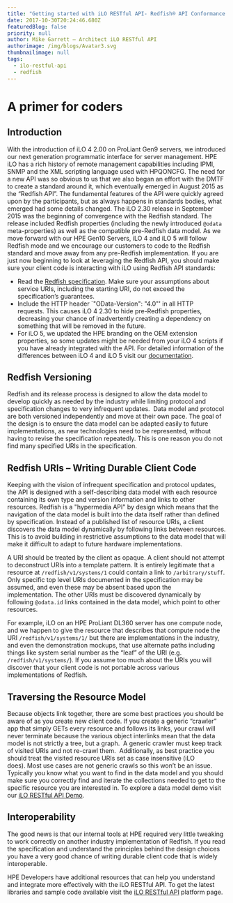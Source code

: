 ```yaml
---
title: "Getting started with iLO RESTful API- Redfish® API Conformance "
date: 2017-10-30T20:24:46.680Z
featuredBlog: false
priority: null
author: Mike Garrett – Architect iLO RESTful API
authorimage: /img/blogs/Avatar3.svg
thumbnailimage: null
tags:
  - ilo-restful-api
  - redfish
---
```

# **A primer for coders**

## Introduction

With the introduction of iLO 4 2.00 on ProLiant Gen9 servers, we introduced our next generation programmatic interface for server management. HPE iLO has a rich history of remote management capabilities including IPMI, SNMP and the XML scripting language used with HPQONCFG. The need for a new API was so obvious to us that we also began an effort with the DMTF to create a standard around it, which eventually emerged in August 2015 as the “Redfish API”. The fundamental features of the API were quickly agreed upon by the participants, but as always happens in standards bodies, what emerged had some details changed.  The iLO 2.30 release in September 2015 was the beginning of convergence with the Redfish standard. The release included Redfish properties (including the newly introduced `@odata` meta-properties) as well as the compatible pre-Redfish data model. As we move forward with our HPE Gen10 Servers, iLO 4 and iLO 5 will follow Redfish mode and we encourage our customers to code to the Redfish standard and move away from any pre-Redfish implementation. If you are just now beginning to look at leveraging the Redfish API, you should make sure your client code is interacting with iLO using Redfish API standards:
- Read the [Redfish specification](http://www.dmtf.org/standards/redfish).  Make sure your assumptions about service URIs, including the starting URI, do not exceed the specification’s guarantees.
- Include the HTTP header `"OData-Version": "4.0"' in all HTTP requests. This causes iLO 4 2.30 to hide pre-Redfish properties, decreasing your chance of inadvertently creating a dependency on something that will be removed in the future.
- For iLO 5, we updated the HPE branding on the OEM extension properties, so some updates might be needed from your iLO 4 scripts if you have already integrated with the API. For detailed information of the differences between iLO 4 and iLO 5 visit our [documentation](https://hewlettpackard.github.io/ilo-rest-api-docs/ilo5/#adapting-from-ilo-4).

## Redfish Versioning

Redfish and its release process is designed to allow the data model to develop quickly as needed by the industry while limiting protocol and specification changes to very infrequent updates.  Data model and protocol are both versioned independently and move at their own pace. The goal of the design is to ensure the data model can be adapted easily to future implementations, as new technologies need to be represented, without having to revise the specification repeatedly. This is one reason you do not find many specified URIs in the specification.

## Redfish URIs – Writing Durable Client Code

Keeping with the vision of infrequent specification and protocol updates, the API is designed with a self-describing data model with each resource containing its own type and version information and links to other resources. Redfish is a "hypermedia API" by design which means that the navigation of the data model is built into the data itself rather than defined by specification. Instead of a published list of resource URIs, a client discovers the data model dynamically by following links between resources. This is to avoid building in restrictive assumptions to the data model that will make it difficult to adapt to future hardware implementations.

A URI should be treated by the client as opaque. A client should not attempt to deconstruct URIs into a template pattern. It is entirely legitimate that a resource at `/redfish/v1/systems/1` could contain a link to `/arbitrary/stuff`. Only specific top level URIs documented in the specification may be assumed, and even these may be absent based upon the implementation. The other URIs must be discovered dynamically by following `@odata.id` links contained in the data model, which point to other resources.

For example, iLO on an HPE ProLiant DL360 server has one compute node, and we happen to give the resource that describes that compute node the URI `/redfish/v1/systems/1/` but there are implementations in the industry, and even the demonstration mockups, that use alternate paths including things like system serial number as the “leaf” of the URI (e.g. `/redfish/v1/systems/`). If you assume too much about the URIs you will discover that your client code is not portable across various implementations of Redfish.

## Traversing the Resource Model

Because objects link together, there are some best practices you should be aware of as you create new client code. If you create a generic “crawler” app that simply GETs every resource and follows its links, your crawl will never terminate because the various object interlinks mean that the data model is not strictly a tree, but a graph.  A generic crawler must keep track of visited URIs and not re-crawl them.  Additionally, as best practice you should treat the visited resource URIs set as case insensitive (iLO does). Most use cases are not generic crawls so this won’t be an issue. Typically you know what you want to find in the data model and you should make sure you correctly find and iterate the collections needed to get to the specific resource you are interested in. To explore a data model demo visit our [iLO RESTful API Demo](https://ilorestfulapiexplorer.ext.hpe.com/).

## Interoperability

The good news is that our internal tools at HPE required very little tweaking to work correctly on another industry implementation of Redfish. If you read the specification and understand the principles behind the design choices you have a very good chance of writing durable client code that is widely interoperable.

HPE Developers have additional resources that can help you understand and integrate more effectively with the iLO RESTful API. To get the latest libraries and sample code available visit the [iLO RESTful API](https://developer.hpe.com/platform/ilo-restful-api/home/) platform page.
